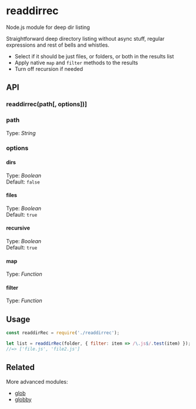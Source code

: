  # readdirrec
Node.js module for deep dir listing 

Straightforward deep directory listing without async stuff, regular expressions and rest of bells and whistles. 
- Select if it should be just files, or folders, or both in the results list
- Apply native `map` and `filter` methods to the results
- Turn off recursion if needed


## API

### readdirrec(path[, options])]

### path
Type: _String_


### options
#### dirs
Type: _Boolean_  
Default: `false`

#### files
Type: _Boolean_  
Default: `true`

#### recursive
Type: _Boolean_  
Default: `true`

#### map
Type: _Function_  

#### filter
Type: _Function_




## Usage
```javascript
const readdirRec = require('./readdirrec');

let list = readdirRec(folder, { filter: item => /\.js$/.test(item) });
//=> ['file.js', 'file2.js']
```

## Related
More advanced modules:
* [glob](https://github.com/isaacs/node-glob)
* [globby](https://github.com/sindresorhus/globby)